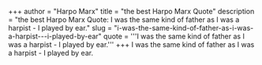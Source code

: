 +++
author = "Harpo Marx"
title = "the best Harpo Marx Quote"
description = "the best Harpo Marx Quote: I was the same kind of father as I was a harpist - I played by ear."
slug = "i-was-the-same-kind-of-father-as-i-was-a-harpist---i-played-by-ear"
quote = '''I was the same kind of father as I was a harpist - I played by ear.'''
+++
I was the same kind of father as I was a harpist - I played by ear.
